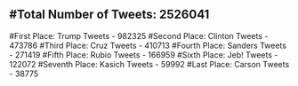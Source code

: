 #Total Number of Tweets: 2526041 
---
#First Place: Trump Tweets - 982325
#Second Place: Clinton Tweets - 473786
#Third Place: Cruz Tweets - 410713
#Fourth Place: Sanders Tweets - 271419
#Fifth Place: Rubio Tweets - 166959
#Sixth Place: Jeb! Tweets - 122072
#Seventh Place: Kasich Tweets - 59992
#Last Place: Carson Tweets - 38775
